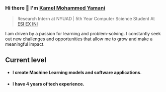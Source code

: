 ### Hi there 👋 I'm [Kamel Mohammed Yamani](https://www.linkedin.com/in/kamel-yamani/)
> Research Intern at NYUAD | 5th Year Computer Science Student At [ESI EX INI](https://www.esi.dz/) 

 I am driven by a passion for learning and problem-solving. I constantly seek out new challenges and opportunities that allow me to grow and make a meaningful impact.
 
## Current level

- <h4> I create Machine Learning models and software applications.</h4>
- <h4> I have 4 years of tech experience.</h4>
